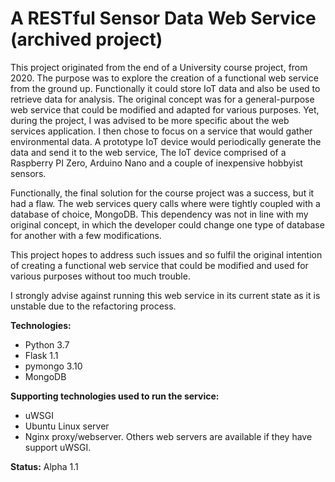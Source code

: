 # A RESTful Sensor Data Web Service (archived project)
This project originated from the end of a University course project, from 2020. The purpose was to explore the creation of a functional web service from the ground up. Functionally it could store IoT data and also be used to retrieve data for analysis. The original concept was for a general-purpose web service that could be modified and adapted for various purposes.  Yet, during the project, I was advised to be more specific about the web services application. I then chose to focus on a service that would gather environmental data. A prototype IoT device would periodically generate the data and send it to the web service, The IoT device comprised of a Raspberry PI Zero, Arduino Nano and a couple of inexpensive hobbyist sensors.  

Functionally, the final solution for the course project was a success, but it had a flaw.  The web services query calls where were tightly coupled with a database of choice, MongoDB. This dependency was not in line with my original concept, in which the developer could change one type of database for another with a few modifications.  

This project hopes to address such issues and so fulfil the original intention of creating a functional web service that could be modified and used for various purposes without too much trouble. 

I strongly advise against running this web service in its current state as it is unstable due to the refactoring process.  

**Technologies:**
+ Python 3.7
+ Flask 1.1
+ pymongo 3.10
+ MongoDB

**Supporting technologies used to run the service:**
+ uWSGI
+ Ubuntu Linux server
+ Nginx proxy/webserver. Others web servers are available if they have support uWSGI. 

**Status:**
Alpha 1.1   

